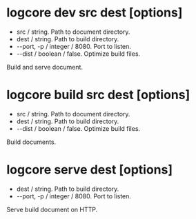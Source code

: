 # logcore dev src dest [options]

* src / string. Path to document directory.
* dest / string. Path to build directory.
* --port, -p / integer / 8080. Port to listen.
* --dist / boolean / false. Optimize build files.

Build and serve document.

# logcore build src dest [options]

* src / string. Path to document directory.
* dest / string. Path to build directory.
* --dist / boolean / false. Optimize build files.

Build documents.

# logcore serve dest [options]

* dest / string. Path to build directory.
* --port, -p / integer / 8080. Port to listen.

Serve build document on HTTP.
